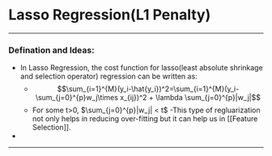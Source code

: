 # Lasso Regression(L1 Penalty)


---
### Defination and Ideas:
- In Lasso Regression, the cost function for lasso(least absolute shrinkage and selection operator) regression can be written as:
	- $$\sum_{i=1}^{M}(y_i-\hat{y_i})^2=\sum_{i=1}^{M}(y_i-\sum_{j=0}^{p}w_j\times x_{ij})^2 + \lambda \sum_{j=0}^{p}|w_j|$$
	- For some t>0, $\sum_{j=0}^{p}|w_j| < t$
-This type of regluarization not only helps in reducing over-fitting but it can help us in [[Feature Selection]]. 
- 


---

